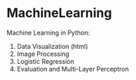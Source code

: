 # MachineLearning
Machine Learning in Python: 
1. Data Visualization (html)
2. Image Processing 
3. Logistic Regression 
4. Evaluation and Multi-Layer Perceptron
